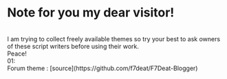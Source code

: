 <h1>Note for you my dear visitor!</h1> <br>
I am trying to collect freely available themes so try your best to ask owners of these script writers before using their work.<br>
Peace! <br>
01: <br>
Forum theme : 
[source](https://github.com/f7deat/F7Deat-Blogger)


